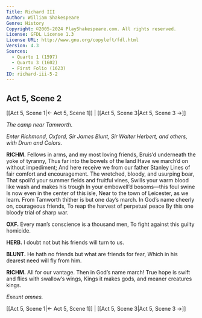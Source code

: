```yaml
---
Title: Richard III
Author: William Shakespeare
Genre: History
Copyright: ©2005-2024 PlayShakespeare.com. All rights reserved.
License: GFDL License 1.3
License URL: http://www.gnu.org/copyleft/fdl.html
Version: 4.3
Sources:
  - Quarto 1 (1597)
  - Quarto 3 (1602)
  - First Folio (1623)
ID: richard-iii-5-2
---
```


## Act 5, Scene 2
[[Act 5, Scene 1|← Act 5, Scene 1]] | [[Act 5, Scene 3|Act 5, Scene 3 →]]

*The camp near Tamworth.*

*Enter Richmond, Oxford, Sir James Blunt, Sir Walter Herbert, and others, with Drum and Colors.*

**RICHM.**
Fellows in arms, and my most loving friends,
Bruis’d underneath the yoke of tyranny,
Thus far into the bowels of the land
Have we march’d on without impediment;
And here receive we from our father Stanley
Lines of fair comfort and encouragement.
The wretched, bloody, and usurping boar,
That spoil’d your summer fields and fruitful vines,
Swills your warm blood like wash and makes his trough
In your embowell’d bosoms—this foul swine
Is now even in the center of this isle,
Near to the town of Leicester, as we learn.
From Tamworth thither is but one day’s march.
In God’s name cheerly on, courageous friends,
To reap the harvest of perpetual peace
By this one bloody trial of sharp war.

**OXF.**
Every man’s conscience is a thousand men,
To fight against this guilty homicide.

**HERB.**
I doubt not but his friends will turn to us.

**BLUNT.**
He hath no friends but what are friends for fear,
Which in his dearest need will fly from him.

**RICHM.**
All for our vantage. Then in God’s name march!
True hope is swift and flies with swallow’s wings,
Kings it makes gods, and meaner creatures kings.

*Exeunt omnes.*

[[Act 5, Scene 1|← Act 5, Scene 1]] | [[Act 5, Scene 3|Act 5, Scene 3 →]]